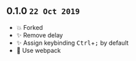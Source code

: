 ## 0.1.0 `22 Oct 2019`

- 💥 Forked
- ✨ Remove delay
- ✨ Assign keybinding <kbd>Ctrl</kbd>+<kbd>;</kbd> by default
- 🔨 Use webpack
